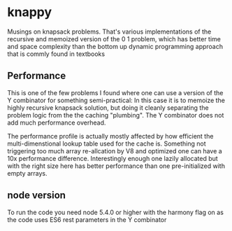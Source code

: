 # knappy
Musings on knapsack problems.
That's various implementations of the recursive and memoized version of the 0 1 problem, which has better time and space complexity than the bottom up dynamic programming approach that is commly found in textbooks

## Performance
This is one of the few problems I found where one can use a version of the Y combinator for something semi-practical:
In this case it is to memoize the highly recursive knapsack solution, but doing it cleanly separating the problem logic from the the caching "plumbing".
The Y combinator does not add much performance overhead.

The performance profile is actually mostly affected by how efficient the multi-dimenstional lookup table used for the cache is.
Something not triggering too much array re-allcation by V8 and optimized one can have a 10x performance difference. Interestingly enough
one lazily allocated but with the right size here has better performance than one pre-initialized with empty arrays.

## node version
To run the code you need node 5.4.0 or higher with the harmony flag on as the code uses ES6 rest parameters in the Y combinator

